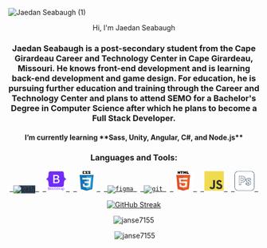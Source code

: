 ![Jaedan Seabaugh (1)](https://github.com/janse7155/janse7155/assets/113535466/8cd7ec62-e918-4f17-913f-155e3a01d238)

<div align="center"
<h1 align="center">Hi, I'm Jaedan Seabaugh</h1>
<h3 align="center">Jaedan Seabaugh is a post-secondary student from the Cape Girardeau Career and Technology Center in Cape Girardeau, Missouri. He knows front-end development and is learning back-end development and game design. For education, he is pursuing further education and training through the Career and Technology Center and plans to attend SEMO for a Bachelor's Degree in Computer Science after which he plans to become a Full Stack Developer.</h3>

<h4> I’m currently learning **Sass, Unity, Angular, C#, and Node.js** </h4>



<h3 >Languages and Tools:</h3>
<p> <code><a href="https://www.gnu.org/software/bash/" target="_blank" rel="noreferrer"> <img src="https://upload.vectorlogo.zone/logos/gnu_bash/images/66582b8e-a291-4a1b-b89c-76628277a33b.svg" alt="bash" width="40" height="40" style="background-color:#33475b"/> </a> <a href="https://getbootstrap.com" target="_blank" rel="noreferrer"> <img src="https://raw.githubusercontent.com/devicons/devicon/master/icons/bootstrap/bootstrap-plain-wordmark.svg" alt="bootstrap" width="40" height="40"/> </a> <a href="https://www.w3schools.com/css/" target="_blank" rel="noreferrer"> <img src="https://raw.githubusercontent.com/devicons/devicon/master/icons/css3/css3-original-wordmark.svg" alt="css3" width="40" height="40"/> </a> <a href="https://www.figma.com/" target="_blank" rel="noreferrer"> <img src="https://www.vectorlogo.zone/logos/figma/figma-icon.svg" alt="figma" width="40" height="40"/> </a> <a href="https://git-scm.com/" target="_blank" rel="noreferrer"> <img src="https://www.vectorlogo.zone/logos/git-scm/git-scm-icon.svg" alt="git" width="40" height="40"/> </a> <a href="https://www.w3.org/html/" target="_blank" rel="noreferrer"> <img src="https://raw.githubusercontent.com/devicons/devicon/master/icons/html5/html5-original-wordmark.svg" alt="html5" width="40" height="40"/> </a> <a href="https://developer.mozilla.org/en-US/docs/Web/JavaScript" target="_blank" rel="noreferrer"> <img src="https://raw.githubusercontent.com/devicons/devicon/master/icons/javascript/javascript-original.svg" alt="javascript" width="40" height="40"/> </a> <a href="https://www.photoshop.com/en" target="_blank" rel="noreferrer"> <img src="https://raw.githubusercontent.com/devicons/devicon/master/icons/photoshop/photoshop-line.svg" alt="photoshop" width="40" height="40"/> </a></code> </p>

[![GitHub Streak](https://streak-stats.demolab.com?user=janse7155&theme=midnight-purple&hide_border=true&background=45%2C3E0361%2CE95353)](https://git.io/streak-stats)

<p><img  src="https://github-readme-stats.vercel.app/api/top-langs?username=janse7155&show_icons=true&locale=en&layout=compact" alt="janse7155" /></p>

<p>&nbsp;<img  src="https://github-readme-stats.vercel.app/api?username=janse7155&show_icons=true&locale=en" alt="janse7155" /></p>
</div>
